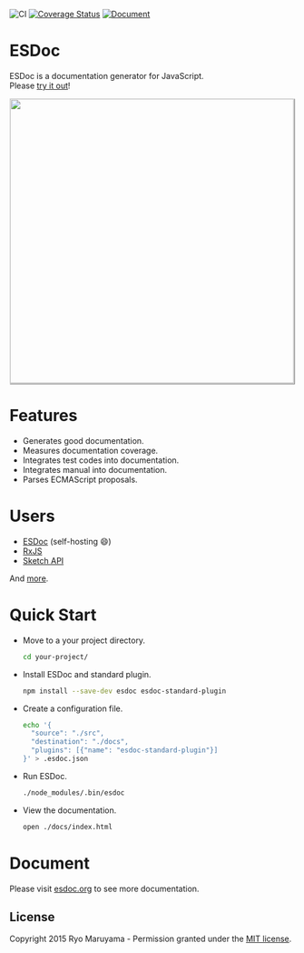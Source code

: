<!--![Owner Status](https://img.shields.io/badge/owner-busy-red.svg)-->
![CI](https://github.com/esdoc-next/esdoc-next/workflows/CI/badge.svg)
[![Coverage Status](https://codecov.io/gh/esdoc/esdoc/branch/master/graph/badge.svg)](https://codecov.io/gh/esdoc/esdoc)
[![Document](https://doc.esdoc.org/github.com/esdoc/esdoc/badge.svg?t=0)](https://doc.esdoc.org/github.com/esdoc/esdoc)

# ESDoc

ESDoc is a documentation generator for JavaScript.<br/>
Please <a href="https://try.esdoc.org">try it out</a>!

<img class="screen-shot" src="https://raw.githubusercontent.com/esdoc/esdoc/master/manual/asset/image/top.png" width="500px" style="max-width: 500px; border: 1px solid rgba(0,0,0,0.1); box-shadow: 1px 1px 1px rgba(0,0,0,0.5);">

# Features
- Generates good documentation.
- Measures documentation coverage.
- Integrates test codes into documentation.
- Integrates manual into documentation.
- Parses ECMAScript proposals.

# Users
- [ESDoc](https://doc.esdoc.org/github.com/esdoc/esdoc/) (self-hosting &#x1F604;)
- [RxJS](http://reactivex.io/rxjs/)
- [Sketch API](http://developer.sketchapp.com/reference/api/)

And [more](https://github.com/search?o=desc&q=esdoc+filename%3Apackage.json+-user%3Ah13i32maru+-user%3Aesdoc+-user%3Aes-doc&ref=searchresults&s=indexed&type=Code&utf8=%E2%9C%93).

# Quick Start
* Move to a your project directory.  
  ```sh
  cd your-project/
  ```

* Install ESDoc and standard plugin.  
  ```sh
  npm install --save-dev esdoc esdoc-standard-plugin
  ```

* Create a configuration file.  
  ```sh
  echo '{
    "source": "./src",
    "destination": "./docs",
    "plugins": [{"name": "esdoc-standard-plugin"}]
  }' > .esdoc.json
  ```

* Run ESDoc.  
  ```sh
  ./node_modules/.bin/esdoc
  ```
* View the documentation.
  ```sh
  open ./docs/index.html
  ```

# Document
Please visit [esdoc.org](https://esdoc.org) to see more documentation.

## License
Copyright 2015 Ryo Maruyama - Permission granted under the [MIT license](LICENSE).
